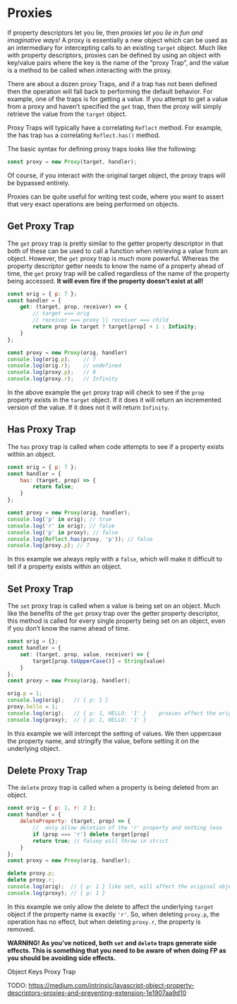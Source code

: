 # Proxies

If property descriptors let you lie, then *proxies let you lie in fun and imaginative ways!* A proxy is essentially a new object which can be used as an intermediary for intercepting calls to an existing `target` object. Much like with property descriptors, proxies can be defined by using an object with key/value pairs where the key is the name of the “proxy Trap”, and the value is a method to be called when interacting with the proxy.

There are about a dozen proxy Traps, and if a trap has not been defined then the operation will fall back to performing the default behavior. For example, one of the traps is for getting a value. If you attempt to get a value from a proxy and haven’t specified the `get` trap, then the proxy will simply retrieve the value from the `target` object.

Proxy Traps will typically have a correlating `Reflect` method. For example, the has trap `has` a correlating `Reflect.has()` method.

The basic syntax for defining proxy traps looks like the following:

```js
const proxy = new Proxy(target, handler);
```

Of course, if you interact with the original target object, the proxy traps will be bypassed entirely.

Proxies can be quite useful for writing test code, where you want to assert that very exact operations are being performed on objects.

## Get Proxy Trap

The `get` proxy trap is pretty similar to the getter property descriptor in that both of these can be used to call a function when retrieving a value from an object. However, the `get` proxy trap is much more powerful. Whereas the property descriptor getter needs to know the name of a property ahead of time, the `get` proxy trap will be called regardless of the name of the property being accessed. __It will even fire if the property doesn’t exist at all!__

```js
const orig = { p: 7 };
const handler = {
    get: (target, prop, receiver) => {
        // target === orig
        // receiver === proxy || receiver === child
        return prop in target ? target[prop] + 1 : Infinity;
    }
};

const proxy = new Proxy(orig, handler)
console.log(orig.p);    // 7
console.log(orig.r);    // undefined
console.log(proxy.p);   // 8
console.log(proxy.r);   // Infinity
```

In the above example the `get` proxy trap will check to see if the `prop` property exists in the `target` object. If it does it will return an incremented version of the value. If it does not it will return `Infinity`.

## Has Proxy Trap

The `has` proxy trap is called when code attempts to see if a property exists within an object.

```js
const orig = { p: 7 };
const handler = {
    has: (target, prop) => {
        return false;
    }
};

const proxy = new Proxy(orig, handler);
console.log('p' in orig); // true
console.log('r' in orig); // false
console.log('p' in proxy); // false
console.log(Reflect.has(proxy, 'p')); // false
console.log(proxy.p); // 7
```

In this example we always reply with a `false`, which will make it difficult to tell if a property exists within an object.

## Set Proxy Trap

The `set` proxy trap is called when a value is being set on an object. Much like the benefits of the `get` proxy trap over the getter property descriptor, this method is called for every single property being set on an object, even if you don’t know the name ahead of time.

```js
const orig = {};
const handler = {
    set: (target, prop, value, receiver) => {
        target[prop.toUpperCase()] = String(value)
    }
};
const proxy = new Proxy(orig, handler);

orig.p = 1;
console.log(orig);   // { p: 1 }
proxy.hello = 1;
console.log(orig);   // { p: 1, HELLO: '1' }    proxies affect the original object when setting
console.log(proxy);  // { p: 1, HELLO: '1' }
```

In this example we will intercept the setting of values. We then uppercase the property name, and stringify the value, before setting it on the underlying object.

## Delete Proxy Trap

The `delete` proxy trap is called when a property is being deleted from an object.

```js
const orig = { p: 1, r: 2 };
const handler = {
    deleteProperty: (target, prop) => {
        //  only allow deletion of the 'r' property and nothing lese
        if (prop === 'r') delete target[prop]
        return true; // falsey will throw in strict
    }
};
const proxy = new Proxy(orig, handler);

delete proxy.p;
delete proxy.r;
console.log(orig);  // { p: 1 } like set, will affect the original object as well
console.log(proxy); // { p: 1 }
```

In this example we only allow the delete to affect the underlying `target` object if the property name is exactly `'r'`. So, when deleting `proxy.p`, the operation has no effect, but when deleting `proxy.r`, the property is removed.


__WARNING! As you've noticed, both `set` and `delete` traps generate side effects. This is something that you need to be aware of when doing FP as you should be avoiding side effects.__

Object Keys Proxy Trap

TODO: https://medium.com/intrinsic/javascript-object-property-descriptors-proxies-and-preventing-extension-1e1907aa9d10